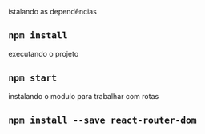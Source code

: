 istalando as dependências 
## `npm install`

executando o projeto 
## `npm start`

instalando o modulo para trabalhar com rotas
## `npm install --save react-router-dom`

